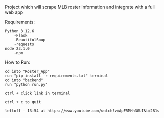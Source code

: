 Project which will scrape MLB roster information and integrate with a full web app


Requirements:

    Python 3.12.6
        -Flask
        -BeautifulSoup
        -requests
    node 23.1.0
        -npm
    

How to Run:

    cd into "Roster_App"
    run "pip install -r requirements.txt" terminal
    cd into "backend"
    run "python run.py"

    ctrl + click link in terminal

    ctrl + c to quit

    leftoff - 13:54 at https://www.youtube.com/watch?v=ApF5MHh3GUI&t=281s